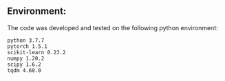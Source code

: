 ## Environment:
The code was developed and tested on the following python environment:
```
python 3.7.7
pytorch 1.5.1
scikit-learn 0.23.2
numpy 1.20.2
scipy 1.6.2
tqdm 4.60.0
```



